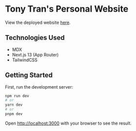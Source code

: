 # Tony Tran's Personal Website

View the deployed website [here](https://tonytran.me).

## Technologies Used

-  MDX
-  Next.js 13 (App Router)
-  TailwindCSS

## Getting Started

First, run the development server:

```bash
npm run dev
# or
yarn dev
# or
pnpm dev
```

Open [http://localhost:3000](http://localhost:3000) with your browser to see the result.
